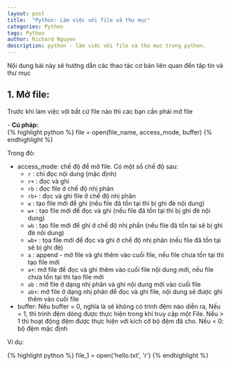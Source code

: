 ```yaml
---
layout: post
title:  "Python: Làm việc với file và thư mục"
categories: Python
tags: Python
author: Richard Nguyen
description: python - làm việc với file và thư mục trong python.
---
```


Nội dung bài này sẽ hướng dẫn các thao tác cơ bản liên quan đến tâp tin và thư mục

## 1. Mở file:

Trước khi làm việc với bất cứ file nào thì các bạn cần phải mở file

\- **Cú pháp:**  
{% highlight python %}
file = open(file_name, access_mode, buffer)
{% endhighlight %}

Trong đó:

* access_mode: chế độ để mở file. Có một số chế độ sau:
    * `r` : chỉ đọc nội dung (mặc định)
    * `r+` : đọc và ghi
    * `rb` : đọc file ở chế độ nhị phân
    * `rb+` : đọc và ghi file ở chế độ nhị phân
    * `w` : tạo file mới để ghi (nếu file đã tồn tại thì bị ghi đè nội dung)
    * `w+` : tạo file mới để đọc và ghi (nếu file đã tồn tại thì bị ghi đè nội dung)
    * `wb` : tạo file mới để ghi ở chế độ nhị phần (nếu file đã tồn tại sẽ bị ghi đè nôi dung)
    * `wb+` : tọa file mới để đọc và ghi ở chế độ nhị phân (nếu file đã tồn tại sẽ bị ghi đè)
    * `a` : append - mở file và ghi thêm vào cuối file, nếu file chưa tồn tại thì tạo file mới
    * `a+`: mở file để đọc và ghi thêm vào cuối file nội dung mới, nếu file chưa tồn tại thì tạo file mới
    * `ab` : mở file ở dạng nhị phân và ghi nội dung mới vào cuối file
    * `ab+`: mở file ở dạng nhị phân để đọc và ghi file, nội dung sẽ được ghi thêm vào cuối file
* buffer: Nếu buffer = 0, nghĩa là sẽ không có trình đệm nào diễn ra, Nếu = 1, thì trình đệm dòng được thực hiện trong khi truy cập một File. Nếu > 1 thì hoạt động đệm được thực hiện với kích cỡ bộ đệm đã cho. Nếu < 0: bộ đệm mặc định

Ví dụ:

{% highlight python %}
file_1 = open('hello.txt', 'r')
{% endhighlight %}
